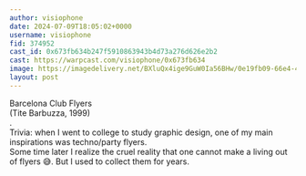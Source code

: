 ```yaml
---
author: visiophone
date: 2024-07-09T18:05:02+0000
username: visiophone
fid: 374952
cast_id: 0x673fb634b247f5910863943b4d73a276d626e2b2
cast: https://warpcast.com/visiophone/0x673fb634
image: https://imagedelivery.net/BXluQx4ige9GuW0Ia56BHw/0e19fb09-66e4-4f0b-76a6-0dead85e2e00/original
layout: post
---
```

Barcelona Club Flyers   
(Tite Barbuzza, 1999)  
.  
Trivia: when I went to college to study  graphic design, one of my main inspirations was techno/party flyers.  
Some time later I realize the cruel reality that one cannot make a living out of flyers 😅. But I used to collect them for years.  

<img src='https://imagedelivery.net/BXluQx4ige9GuW0Ia56BHw/0e19fb09-66e4-4f0b-76a6-0dead85e2e00/original' alt='' referrerpolicy='no-referrer'/>
<img src='https://imagedelivery.net/BXluQx4ige9GuW0Ia56BHw/4b68260d-15ea-47aa-917d-b0155e88e200/original' alt='' referrerpolicy='no-referrer'/>